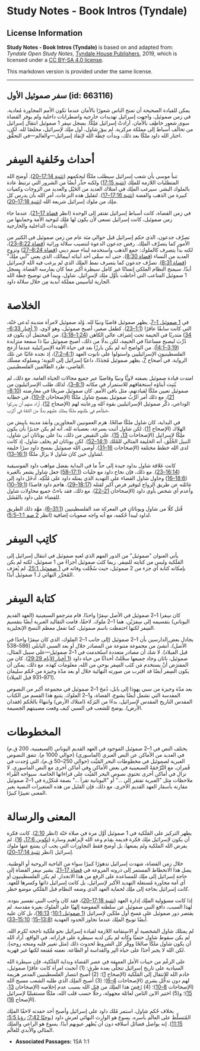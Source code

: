 # Study Notes - Book Intros (Tyndale)

## License Information

**Study Notes - Book Intros (Tyndale)** is based on and adapted from: _Tyndale Open Study Notes_, [Tyndale House Publishers](https://tyndaleopenresources.com/), 2019, which is licensed under a [CC BY-SA 4.0 license](https://creativecommons.org/licenses/by-sa/4.0/legalcode.en).

This markdown version is provided under the same license.



--------------------------------

## سفر صموئيل الأول (id: 663116)

يمكن للقيادة الصحيحة أن تمنح الناس شعورًا بالأمان عندما تكون الأمم المجاورة مُعادية. في زمن صموئيل، واجهت إسرائيل تهديدات خارجية واضطرابات داخلية ولم يوفر القضاة سوى شعور خاطِف بالأمان. أرادتْ إسرائيل مَلِكًا. يسجل سِفر 1 صموئيل انتقال إسرائيل من تحالُف أسباط إلى مملكة مركزية. لم يبقَ شاول، أول ملِك لإسرائيل، مخلصًا لله. لكن، اختار الله داود ملكًا بعد ذلك، وبدأت خِطَّة الله لإنقاذ إسرائيل—والعالم—في التحقُّق.

أحداث وخَلفية السِفر
====================

تنبأ موسى بأن شعب إسرائيل سيطلب ملكًا ليحكمهم ([تثنية 17:14–20](https://ref.ly/Deut17:14-Deut17:20)). أوضح الله المتطلبات اللازمة للملِك ([تثنية 17:15](https://ref.ly/Deut17:15)) ولكنه حذَّر أيضًا من الشرور التي ترتبط عادة بالملوك البشر. سيرغب الملِك في امتلاك العديد من الخَيْل والعديد من الزوجات وكميات كبيرة من الذهب والفضة ([تثنية 17:16–17](https://ref.ly/Deut17:16-Deut17:17)). لتقليل هذه النزعات، أمر الله بأن يدرس كل ملِك من ملوك إسرائيل شريعة الله ([تثنية 17:18–20](https://ref.ly/Deut17:18-Deut17:20)).

في زمن القضاة، كانت أسباط إسرائيل تفتقر إلى الوحدة (انظر [قضاة 17–21](https://ref.ly/Judg17:1-Judg21:25)). عندما جاء زمن صموئيل، كانت إسرائيل تسعى لأن يكون لها مَلِك لتوحيد الأمة وحمايتها من التهديدات الداخلية والخارجية.

تصرَّف جدعون، الذي حكم إسرائيل قبل حوالي مئة عام من زمن صموئيل في الكثير من الأمور كما يتصرَّف الملِك. رفض جدعون الدعوة لتنصيب سلالة وراثية ([قضاة 8:22–23](https://ref.ly/Judg8:22-Judg8:23))، لكنه بدأ يتصرف كالملوك: جمع الذهب واستخدمه لبناء صنم ديني ([قضاة 8:24–27](https://ref.ly/Judg8:24-Judg8:27)) وتزوج العديد من النساء ([قضاة 8:30](https://ref.ly/Judg8:30))، حتى أنه سمَّى أحد أبنائه أبيمالك، الذي يعني "أبي ملِكٌ" ([قضاة 8:31](https://ref.ly/Judg8:31)). تصرَّف جدعون كما يتصرف نمط الملِك الذي لم يرغب فيه الله لإسرائيل أبدًا. سيمنح النظام الملكي إنسانًا غير كامل سيطرة أكبر مما كان يمارسه القضاة. يسجل 1 صموئيل المتاعب التي أحاطت بأوَّل ملِك لإسرائيل، شاول، ويبدأ في توضيح خِطَّة الله الجارية لتأسيس مملكة أبدية مِن خلال سلالة داود.

الخلاصة
=======

في [1 صموئيل 1–7](https://ref.ly/1Sam1:1-1Sam7:17)، يظهر صموئيل قاضيًا ونبيًا لله. وُلد صموئيل لامرأة متدينة تُدعى حَنّة، التي كانت سابقًا عاقرًا ([1:1–23](https://ref.ly/1Sam1:1-1Sam1:23)). كطفل صغير، أصبح صموئيل، وهو لاوي، ([1 أخبار 6:33–34](https://ref.ly/1Chr6:33-1Chr6:34)) متدربًا في الخيمة تحت إشراف عالي الكاهن ([1:24–3:18](https://ref.ly/1Sam1:24-1Sam3:18)). من المحتمل أن يكون قد دُرِّبَ ليصبح مساعدًا في الخيمة، لكن بدلًا من ذلك، أصبح صموئيل نبيًا ذا سمعة متزايدة ([3:19–4:1أ](https://ref.ly/1Sam3:19-1Sam4:1)). من الواضح أنه لم يكن بارزًا بعد في حياة الأمة الإسرائيلية عندما أزعج الفلسطينيون الإسرائيليين واستولوا على تابوت العهد ([4:1–7:2](https://ref.ly/1Sam4:1-1Sam7:2))، إذ نجده غائبًا عن تلك الرواية. في أصحاح [7](https://ref.ly/1Sam7:1-1Sam7:17)، يظهر صموئيل مُجدَدًا، داعيًا إسرائيل إلى التوبة؛ وبسلوكه مسلَك القاضي، طرد الظالمين الفلسطينيين.

امتدت قيادة صموئيل بصفته لاويًّا ونبيًا وقاضيًا عبر جميع مجالات الحياة العامة. مع ذلك، لم يُثبِت أبناؤه استحقاقهم للاستمرار في مكانه ([8:1–3](https://ref.ly/1Sam8:1-1Sam8:3))، لذلك طلب الإسرائيليون من صموئيل تعيين ملكًا لقيادتهم، مثل باقي الأمم. كان صموئيل صريحًا في معارضته ([8:10–21](https://ref.ly/1Sam8:10-1Sam8:21))، مع ذلك أمر ٱلرَّبُ صموئيل بمسح شاول ملكًا (الإصحاحان [9–10](https://ref.ly/1Sam9:1-1Sam10:27)). في خطابه الوداعي، ذكَّر صموئيل الإسرائيليين بقوة ٱلله ورعايته لهم (الإصحاح [12](https://ref.ly/1Sam12:1-1Sam12:25)). أراد منهم أن يدركوا خطأهم في طلبهم ملكًا يملك عليهم بدلًا من الثقة في ٱلرّب.

في البداية، كان شاول ملكًا صالحًا. هزم العمونيين المجاورين وأنقذ مدينة يابيش من الهلاك (الإصحاح [11](https://ref.ly/1Sam11:1-1Sam11:15)). لكن شاول أثبت بسرعة، بعصيانه لله، أنه لم يكن جديرًا بأن يكون ملِكًا لإسرائيل (الإصحاحات [13،](https://ref.ly/1Sam13:1-1Sam13:23) [15](https://ref.ly/1Sam15:1-1Sam15:35)). على النقيض من ذلك، بدا على يوناثان ابن شاول، النبيل الخُلُق، أنه الخليفة المثالي للمُلك ([14:1–52](https://ref.ly/1Sam14:1-1Sam14:52)). لكن يوناثان لم يخلف شاول، إذ كانت لدى الله خطط مختلفة (الإصحاحات [16–31](https://ref.ly/1Sam16:1-1Sam31:13)). أوصى الله صموئيل بمسح داود سرًا خليفة لشاول حين كان شاول لا يزال ملكًا ([16:1–13](https://ref.ly/1Sam16:1-1Sam16:13)).

كانت عَلاقة شاول بداود جيدة إلى حدٍّ ما في البداية بفضل مواهب داود الموسيقية ([16:14–23](https://ref.ly/1Sam16:14-1Sam16:23)). مع ذلك، فإن نجاح داود مع جليات ([17:1–58](https://ref.ly/1Sam17:1-1Sam17:58)) جعل شاول يشعر بالغيرة ([18:6–16](https://ref.ly/1Sam18:6-1Sam18:16)) وحاول شاول القضاء على التهديد الذي يمثله داود على مُلْكِه. أَدخَل داود إلى عائلته عن طريق الزواج لتوفير فرص أكبر لقتله ([18:17–29](https://ref.ly/1Sam18:17-1Sam18:29)). هاجم داود قاصدًا ([19:1–10](https://ref.ly/1Sam19:1-1Sam19:10)) وأعدم أي شخص يأوي داود (الإصحاحان [21–22](https://ref.ly/1Sam21:1-1Sam22:23)). مع ذلك، فقد باءتْ جميع محاولات شاول للقضاء على داود بالفَشَل.

قُتل كلًا من شاول ويوناثان في المعركة ضد الفلسطينيين ([31:1–6](https://ref.ly/1Sam31:1-1Sam31:6)). مهَّد ذلك الطريق لداود ليبدأ حُكمه، مع أنه واجه صعوبات إضافية (انظر [2 صم 1:1–5:5](https://ref.ly/2Sam1:1-2Sam5:5)).

كاتِب السِفر
============

يأتي العنوان "صموئيل" من الدور المهم الذي لعبه صموئيل في انتقال إسرائيل إلى المَلَكية وليس من كتابته للسِفر. ربما كتَبَ صموئيل أجزاءً من 1 صموئيل، لكنه لم يكن بإمكانه كتابة أي جزء من 2 صموئيل، حيث سُجِّلت وفاته في [1 صموئيل 25:1](https://ref.ly/1Sam25:1). لم يُعرَف المُحرِّر النهائي لـ 1 صموئيل أبدًا.

كتابة السِفر
============

كان سِفرا 1–2 صموئيل في الأصل سِفرًا واحدًا. قام مترجمو السبعينية (العهد القديم اليوناني) بتقسيمه إلى سِفرَيْن، هما 1–2 ملوك. لاحقًا، قامت التقاليد العبرية أيضًا بتقسيم السِفر لكنها احتفظت باسم صموئيل، كما تفعل معظم النسخ الإنجليزية.

يجادل بعض الدارسين بأن 1–2 صموئيل (إلى جانب 1–2 الملوك، الذي كان سِفرًا واحدًا في الأصل)، أُنشئ من مجموعة متنوعة من المصادر خلال أو بعد السبي البابلي (586–538 قبل الميلاد). لا شك أن مصادر متعددة استُخدمت في 1–2 صموئيل—على سبيل المثال، صموئيل، ناثان وجاد جميعها سجَّلتْ أحداثًا من حياة داود ([1 أخبار الأيام 29:29](https://ref.ly/1Chr29:29)). كان من المفترَض أنْ يستخدم مَن كتَب السِفر بوحي من الله، معلومات كهذه. مع ذلك، يمكن أن يكون السِفر أيضًا قد اقترب من صورته النهائية خلال أو بعد مدّة وجيزة من حُكم سليمان (971–931 قبل الميلاد).

بعد مدّة وجيزة من سبي يهوذا إلى بابل، دُمجَ 1–2 صموئيل في مجموعة أكبر من النصوص المقدسة التي تشمل أيضًا يشوع، القضاة، و1–2 الملوك. يتتبع هذا القسم من الكتاب المقدس التاريخ المقدس لإسرائيل، بدءًا من البَرَكة (امتلاك الأرض) وانتهاءً بالحُكم (فقدان الأرض). يوضح للشعب في السبي كيف وقعت مصيبتهم الجسيمة.

المخطوطات
=========

يختلف النص في 1–2 صموئيل الموجود في العهد القديم اليوناني (السبعينية، 200 ق.م) في العديد من الأماكن عن النص العبري (الماسوري) (حوالي 1000 م). تتفق النصوص العبرية لصموئيل في مخطوطات البحر المَيِّت (حوالي 250–50 ق.م)، التي وُجدت في قُمران، مع التَّرْجَمَةً السبعينية في بعض الأماكن وفي أماكن أخرى مع النص الماسوري. لا تزال في أماكن أخرى تحتوي نصوص البحر المَيِّت على قراءاتها الخاصة. سيواجه القُراء ملاحظات مثل "العبرية تفتقر إلى ..." أو "اليونانية تقرأ ..." بصفة مُتكرِّرة في 1–2 صموئيل مقارنة بأسفار العهد القديم الأخرى. مع ذلك، فإن القليل من هذه المتغيرات النصية يغير المعنى تغييرًا كبيرًا.

المعنى والرسالة
===============

يظهر التركيز على المَلَكية في 1 صموئيل أوَّل مرة في صلاة حَنّة (انظر [2:10](https://ref.ly/1Sam2:10)). كانت فكرة أن يكون لإسرائيل ملِك فكرة قديمة بقِدَم وعد الله لإبراهيم وسارة ([تكوين 17:6،](https://ref.ly/Gen17:6) [16](https://ref.ly/Gen17:16)). لم يفرض الله الملكية ولم يمنعها، بل أوضح فقط التجاوزات التي يجب أن يمتنع عنها ملوك إسرائيل (انظر [تثنية 17:14–20](https://ref.ly/Deut17:14-Deut17:20)).

خلال زمن القضاة، شهدت إسرائيل تدهورًا كبيرًا سواء من الناحية الروحية أو الوطنية. يصل هذا الانحطاط المستمر إلى ذروته المروعة في [قضاة 17–21](https://ref.ly/Judg17:1-Judg21:25). يشير سِفر القضاة إلى حاجة إسرائيل إلى ملِك للمساعدة على الرفع من هذا الانحدار. لم يكن الفلسطينيون أو أي أمة مجاورة مُستغلة التهديد الأكبر لإسرائيل، بل كانت إسرائيل ذاتها وكسرها للعهد. كانت إسرائيل بحاجة إلى ملِك لحماية العهد الذي وضعه النظام قبل المَلَكي موضع خطر.

إذا كانت مسؤولية الملِك إدارة العهد ([تثنية 17:18–20](https://ref.ly/Deut17:18-Deut17:20))، فقد كان واجب النبي تفسير بنوده. لهذا السبب، دافع النبي صموئيل عن سلطته المفوضة إلهيًا على الملوك بغيرة مقدسة. لم يقتصر دور صموئيل على مَسح أول ملكَين لإسرائيل ([1 صموئيل 10:1](https://ref.ly/1Sam10:1)؛ [16:13](https://ref.ly/1Sam16:13))، بل كان عليه أيضًا توبيخ الملِك عندما تجاوز الحدود العهدية ([13:8–15](https://ref.ly/1Sam13:8-1Sam13:15)؛ [15:10–33](https://ref.ly/1Sam15:10-1Sam15:33)).

لم يمتلك شاول الشخصية أو الاستقامة اللازمة لقيادة إسرائيل نحو مَلَكية ناجحة تُكرم الله. لم يكن سقوط شاول حتميًا وكأنه لم يكن لديه سيطرة على قراراته. في الواقع، أراد الله أن يكون شاول ملكًا صالحًا ووفَّر كل الشروط لحدوث ذلك (مثل تغيير قلبه ومنحه روحه). لكن الله لا يجبر أحدًا على حياة البِر والقداسة أو الطاعة. نعمته مُقنعة لكنها غير قهرية.

على الرغْم من خيبات الأمل العميقة في عصر القضاة وبداية المَلَكية، فإن سيطرة الله السيادية على تاريخ إسرائيل تتجلَّى بعدة طرق: (1\) أنجبت امرأة كانت عاقرًا صموئيل، خادم الله للانتقال إلى المَلَكية (الإصحاح [1](https://ref.ly/1Sam1:1-1Sam1:28))؛ (2\) أصبح انتصار الفلسطينيين المدمر هزيمة لهم دون تدخُّل بشري (الإصحاحات [4–6](https://ref.ly/1Sam4:1-1Sam6:21))؛ (3\) أصبح الملِك الذي طلبه الشعب مسيح الله (الإصحاحات [8–10](https://ref.ly/1Sam8:1-1Sam10:27))؛ (4\) رُفِضَ هذا الملِك من قِبَل الله بسبب عدم إخلاصه (الإصحاحان [13](https://ref.ly/1Sam13:1-1Sam13:23)، [15](https://ref.ly/1Sam15:1-1Sam15:35))؛ و(5\) اختير الابن الثامن لعائلة مجهولة، رجلًا حسب قلب الله، ملكًا مستقبليًا لإسرائيل (الإصحاح [16](https://ref.ly/1Sam16:1-1Sam16:23)).

بخلاف حُكم شاول، استمر مُلك داود على إسرائيل وأصبح أحد حفدته لاحقًا الملِك المُتسلِّط على العالَم بأسره. يسوع هو الوارث النهائي لعرش داود ([يوحنّا 7:42؛](https://ref.ly/John7:42) [رؤيا 5:5؛](https://ref.ly/Rev5:5) [11:15](https://ref.ly/Rev11:15)). إنه يواصل فضائل أسلافه دون أن يُظهر عيوبهم أبدًا. يسوع هو الراعي والملِك المثالي والأبدي للعالَم.

* **Associated Passages:** 1SA 1:1

